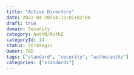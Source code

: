 ```yaml
---
title: "Active Directory"
date: 2022-04-20T14:13:01+02:00
draft: true
domain: Security
category: AuthN/AuthZ
categoryId: 14
status: Strategic
Owner: TBD
tags: ["standard", "security", "authn/authz"]
categories: ["standards"]
---
```

